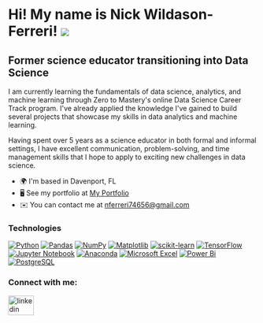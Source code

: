 Hi! My name is Nick Wildason-Ferreri! ![](https://user-images.githubusercontent.com/18350557/176309783-0785949b-9127-417c-8b55-ab5a4333674e.gif)
=============================================================================================================================================

Former science educator transitioning into Data Science
-------------------------------------------------------

I am currently learning the fundamentals of data science, analytics, and machine learning through Zero to Mastery's online Data Science Career Track program. I've already applied the knowledge I've gained to build several projects that showcase my skills in data analytics and machine learning.

Having spent over 5 years as a science educator in both formal and informal settings, I have excellent communication, problem-solving, and time management skills that I hope to apply to exciting new challenges in data science.

*   🌍  I'm based in Davenport, FL
*   🖥️  See my portfolio at [My Portfolio](https://github.com/nwferreri/Portfolio)
*   ✉️  You can contact me at [nferreri74656@gmail.com](mailto:nferreri74656@gmail.com)

### Technologies
[![Python](https://img.shields.io/badge/python-3670A0?style=for-the-badge&logo=python&logoColor=ffdd54)](https://www.python.org/)
[![Pandas](https://img.shields.io/badge/pandas-%23150458.svg?style=for-the-badge&logo=pandas&logoColor=white)](https://pandas.pydata.org/)
[![NumPy](https://img.shields.io/badge/numpy-%23013243.svg?style=for-the-badge&logo=numpy&logoColor=white)](https://numpy.org/)
[![Matplotlib](https://img.shields.io/badge/Matplotlib-%23ffffff.svg?style=for-the-badge&logo=Matplotlib&logoColor=black)](https://matplotlib.org/)
[![scikit-learn](https://img.shields.io/badge/scikit--learn-%23F7931E.svg?style=for-the-badge&logo=scikit-learn&logoColor=white)](https://scikit-learn.org/stable/)
[![TensorFlow](https://img.shields.io/badge/TensorFlow-%23FF6F00.svg?style=for-the-badge&logo=TensorFlow&logoColor=white)](https://www.tensorflow.org/)
[![Jupyter Notebook](https://img.shields.io/badge/jupyter-%23FA0F00.svg?style=for-the-badge&logo=jupyter&logoColor=white)](https://jupyter.org/)
[![Anaconda](https://img.shields.io/badge/Anaconda-%2344A833.svg?style=for-the-badge&logo=anaconda&logoColor=white)](https://www.anaconda.com/)
[![Microsoft Excel](https://img.shields.io/badge/Microsoft_Excel-217346?style=for-the-badge&logo=microsoft-excel&logoColor=white)](https://www.microsoft.com/en-us/microsoft-365/excel)
[![Power Bi](https://img.shields.io/badge/power_bi-F2C811?style=for-the-badge&logo=powerbi&logoColor=black)](https://www.microsoft.com/en-us/power-platform/products/power-bi)
[![PostgreSQL](https://img.shields.io/badge/postgresql-%23316192.svg?style=for-the-badge&logo=postgresql&logoColor=white)](https://www.postgresql.org/)

### Connect with me:
<div align="left">
  <a href="https://www.linkedin.com/in/nickwildasonferreri/" target="_blank">
    <img src="https://raw.githubusercontent.com/maurodesouza/profile-readme-generator/master/src/assets/icons/social/linkedin/default.svg" width="52" height="40" alt="linkedin logo"  />
  </a>
</div>
